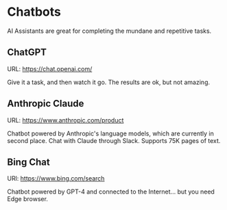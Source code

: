 # Chatbots

AI Assistants are great for completing the mundane and repetitive tasks.

## ChatGPT

URL: https://chat.openai.com/

Give it a task, and then watch it go. The results are ok, but not amazing.


## Anthropic Claude

URL: https://www.anthropic.com/product

Chatbot powered by Anthropic's language models, which are currently in second place. Chat with Claude through Slack. Supports 75K pages of text.


## Bing Chat

URl: https://www.bing.com/search

Chatbot powered by GPT-4 and connected to the Internet... but you need Edge browser.
